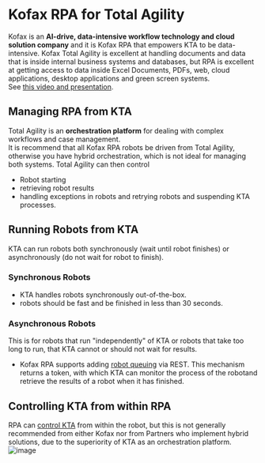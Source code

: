 # Kofax RPA for Total Agility

Kofax is an **AI-drive, **data-intensive workflow** technology and cloud solution company** and it is Kofax RPA that empowers KTA to be data-intensive. 
Kofax Total Agility is excellent at handling documents and data that is inside internal business systems and databases, but RPA is excellent at getting access to data inside Excel Documents, PDFs, web, cloud applications, desktop applications and green screen systems.  
See [this video and presentation](https://kofax.app.bigtincan.com/lshare/w7GmZ6QAnXbepkDLzdJYEmMTPFwsLEN2j3l4a5oR10VOxvqP9y).
## Managing RPA from KTA
Total Agility is an **orchestration platform** for dealing with complex workflows and case management.  
It is recommend that all Kofax RPA robots be driven from Total Agility, otherwise you have hybrid orchestration, which is not ideal for managing both systems.
Total Agility can then control 
* Robot starting
* retrieving robot results
* handling exceptions in robots and retrying robots and suspending KTA processes.

## Running Robots from KTA
KTA can run robots both synchronously (wait until robot finishes) or asynchronously (do not wait for robot to finish).  
### Synchronous Robots
* KTA handles robots synchronously out-of-the-box.
* robots should be fast and be finished in less than 30 seconds.
### Asynchronous Robots
This is for robots that run "independently" of KTA or robots that take too long to run, that KTA cannot or should not wait for results.
* Kofax RPA supports adding [robot queuing](https://github.com/KofaxRPA/RPA-11.1/blob/main/RobotQueueing.md#robot-queueing-in-kofax-rpa) via REST. This mechanism returns a token, with which KTA can monitor the process of the robotand retrieve the results of a robot when it has finished.

## Controlling KTA from within RPA
RPA can [control KTA](https://docshield.kofax.com/RPA/en_US/11.3.0_5cdzhlgb3t/help/rpa_help/help_main/designstudio/c_das_ktastep.html) from within the robot, but this is not generally recommended from either Kofax nor from Partners who implement hybrid solutions, due to the superiority of KTA as an orchestration platform.  
![image](https://user-images.githubusercontent.com/47416964/191754515-703bdbb8-c414-4a4e-82c6-e9b768863a36.png)

